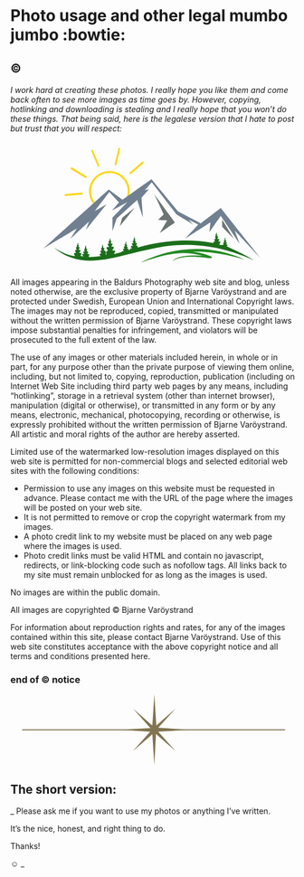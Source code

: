 # Photo usage and other legal mumbo jumbo :bowtie:

## ©

_I work hard at creating these photos. I really hope you like them and come back often to see more images as time goes by. However, copying, hotlinking and downloading is stealing and I really hope that you won’t do these things. That being said, here is the legalese version that I hate to post but trust that you will respect:_

<svg version="1.1" xmlns="http://www.w3.org/2000/svg" viewBox="0 0 100 45" xml:space="preserve">
	<title>Colored Mountain Logo</title>
  <g id="sun" fill="#f9d71c">
    <path d="M19.3,19.3c-0.2,0-0.3-0.1-0.3-0.3s0.1-0.3,0.3-0.4l5.7-0.5c0.2,0,0.3,0.1,0.4,0.3c0,0.2-0.1,0.3-0.3,0.4 L19.3,19.3L19.3,19.3z"/>
    <path d="M26.4,13c-0.1,0-0.1,0-0.2-0.1l-4.9-3c-0.2-0.1-0.2-0.3-0.1-0.5c0.1-0.2,0.3-0.2,0.5-0.1l4.9,3 c0.2,0.1,0.2,0.3,0.1,0.5C26.6,12.9,26.5,13,26.4,13z"/>
    <path d="M30.9,9c-0.1,0-0.2-0.1-0.3-0.2l-2.2-5.3c-0.1-0.2,0-0.4,0.2-0.4c0.2-0.1,0.4,0,0.4,0.2l2.2,5.3 C31.3,8.8,31.2,9,31,9C31,9,31,9,30.9,9z"/>
    <path d="M36.9,8.5C36.9,8.5,36.9,8.5,36.9,8.5c-0.3,0-0.4-0.2-0.3-0.4l1.3-5.5c0-0.2,0.2-0.3,0.4-0.2 c0.2,0,0.3,0.2,0.2,0.4l-1.3,5.5C37.2,8.4,37.1,8.5,36.9,8.5z"/>
    <path d="M42.1,11.6c-0.1,0-0.2,0-0.2-0.1c-0.1-0.2-0.1-0.4,0-0.5l4.3-3.7c0.2-0.1,0.4-0.1,0.5,0 c0.1,0.2,0.1,0.4,0,0.5l-4.4,3.7C42.3,11.6,42.2,11.6,42.1,11.6z"/>
    <path d="M30.1,23.1c-0.1-0.1-0.3-0.2-0.4-0.4c-2.8-2.8-2.8-7.3,0-10.1s7.3-2.8,10.1,0c2.2,2.2,2.7,5.5,1.3,8.2 l-0.6-0.3c1.2-2.5,0.8-5.5-1.2-7.4c-2.5-2.5-6.6-2.5-9.1,0s-2.5,6.6,0,9.1c0.1,0.1,0.2,0.2,0.4,0.3L30.1,23.1z"/>
  </g>
  <g id="mountain" fill="#6c7474">
    <path fill="#708090" d="M61.3,34.3c4.6-5,0,0,4.6-5c-3.4-1.7,0,0-3.4-1.7c1.6,1.7,0,0,1.6,1.7c-5.8-3.5,0,0-5.8-3.5 c-8.7-11.3,0,0-8.7-11.3c-2.5,2.8,0,0-2.5,2.8c0,0,0,0,0,0c1.6-0.5,0,0,1.6-0.5c-2.7,3.1,0,0-2.7,3.1c0.5,7,0,0,0.5,7 c-2-6.2,0,0-2-6.2c-7.2,6.5,0,0-7.2,6.5c-1.5,4.5,0,0-1.5,4.5c0-4.8,0,0,0-4.8c5.2-5.4,0,0,5.2-5.4c-5.4,2.9,0,0-5.4,2.9 c2.5-2.8,0,0,2.5-2.8l-3.4-3.7c-5.1,6.7,0,0-5.1,6.7c0,0,4.1-2.4,0,0c4.1-2.4,0,0,4.1-2.4c-7.2,9,0,0-7.2,9c1.1-3,0,0,1.1-3 c-6.6,6.2,0,0-6.6,6.2c2.3-3.7,0,0,2.3-3.7c-11.7,7,0,0-11.7,7c22.9-20.7,0,0,22.9-20.7c4.8,3.6,0,0,4.8,3.6 c10.2-7.2,0,0,10.2-7.2c9.3,11.3,0,0,9.3,11.3c8,4.2,0,0,8,4.2c7-5.4,0,0,7-5.4c14,17.7,0,0,14,17.7c-9.1-9.8,0,0-9.1-9.8 c1.7,4.6,0,0,1.7,4.6c-6.6-9.7,0,0-6.6-9.7c-4,5.7,0,0-4,5.7c0.4-3.5,0,0,0.4-3.5C61.3,34.3,70.5,28.3,61.3,34.3z"/>
    <path d="M38.4,29.9c0.8-2.9,0,0,0.8-2.9c4.4-3.6,0,0,4.4-3.6C38.4,29.9,43.7,23.4,38.4,29.9z"/>
    <path d="M50.5,18.7c7.2,9.9,0,0,7.2,9.9c-5.3,3.7,0,0-5.3,3.7c2.6-4.4,0,0,2.6-4.4c-3.1-0.2,0,0-3.2-0.2 c2-1.9,0,0,2-1.9C50.5,18.7,53.9,25.9,50.5,18.7z"/>
    <path d="M78.4,34.3c-4.1-4.2,0,0-4.1-4.2c0-2.5,0,0,0-2.5C78.4,34.3,74.3,27.6,78.4,34.3z"/>
  </g>
  <g id="ground" fill="#1b6f1b">
    <path d="M85.5,41.9c-19.3-8.8-33.4-4.4-36.1-4c-12.3,2.3-23.7,8.2-34.2-0.5c3.1,2,5.9,2.9,7.4,3 c0-0.5-0.3-0.5-0.3-0.8c0.1-0.4,0.5-0.3,0.7-0.3c0.1-0.2-0.4-0.5-0.3-0.8c0-0.3,0.4-0.3,0.6-0.3c-0.1-0.3-0.3-0.5-0.3-0.7 c0-0.3,0.2-0.3,0.4-0.3c0-0.3-0.2-0.3-0.1-0.5c0-0.1,0.2-0.2,0.2-0.2c0-0.2,0.1-0.8,0.2-0.8s0.1,0.5,0.1,0.8c0,0,0.2,0,0.2,0.2 c0,0.2-0.1,0.1-0.1,0.5c0.1,0,0.4,0,0.4,0.3c-0.1,0.3-0.3,0.4-0.3,0.7c0.3,0.1,0.5-0.1,0.6,0.3c0,0.3-0.4,0.5-0.5,0.8 c0.2,0,0.8-0.1,0.8,0.3c0.1,0.4-0.3,0.3-0.3,0.8c0.6,0,0,0,0.6,0c0.3,0.3,0,0,0.3,0.3c0.1-0.4-0.3-0.7-0.3-0.8 c0-0.3,0.5-0.2,0.6-0.2c0.1-0.3-0.3-0.5-0.3-0.7c0-0.2,0.4-0.2,0.6-0.2c-0.1-0.4-0.2-0.5-0.2-0.7c0-0.2,0.1-0.2,0.2-0.2 c0.1-0.3,0.2-1.3,0.3-1.3s0.2,1.1,0.3,1.3c0,0.2,0.2,0,0.3,0.2c0,0.1-0.2,0.2-0.2,0.6c0.2,0.1,0.5,0.1,0.5,0.3 c0,0.2-0.3,0.4-0.2,0.7c0.2,0,0.5-0.1,0.6,0.2c0.1,0.2-0.3,0.4-0.2,0.8c2.3,0.1,4-0.3,4.2-0.3c0-0.2-0.5-0.3-0.4-0.6 c0.4-0.4,0.5-0.2,0.6-0.4c-0.1-0.3-0.4-0.5-0.4-0.7c0-0.2,0.4-0.2,0.5-0.2c0.1-0.3-0.2-0.4-0.2-0.7c0-0.2,0.2-0.2,0.3-0.3 c0.1-0.4,0.2-1.2,0.2-1.2c0.2,0,0.3,1.1,0.3,1.2c0.2,0.1,0.4,0.1,0.4,0.3c0,0.2-0.2,0.2-0.2,0.6c0.4,0,0.5,0.2,0.6,0.4 s0,1.2,0.2,1.2c0.2,0,0-0.6,0-0.8c0-0.5,0.2-0.6,0.6-0.6c0-0.5-0.5-0.7-0.5-1.1c0.1-0.4,0.6-0.3,0.9-0.3c0-0.4-0.5-0.6-0.5-0.9 c0-0.4,0.5-0.3,0.6-0.3c0-0.3-0.4-0.4-0.3-0.7c0.1-0.2,0.2-0.2,0.3-0.2c0.1-0.2,0.2-0.9,0.3-1c0.1,0,0.1,0.8,0.2,1 c0.1,0,0.2,0,0.2,0.2c0,0.3-0.3,0.4-0.2,0.7c0.1,0,0.5-0.1,0.6,0.2c0.1,0.3-0.4,0.5-0.3,0.9c0.2,0,0.8-0.1,0.8,0.3 c0,0.3-0.5,0.7-0.5,1c0.2,0.1,0.9-0.1,1,0.3c0.1,0.2-0.5,0.6-0.4,1c1.9-0.5,2.8-0.6,2.8-1c0.2,0,0.3,0,0.5,0 c0.1-0.2-0.2-0.5-0.2-0.7c0-0.2,0.3-0.2,0.5-0.2c0-0.4-0.3-0.5-0.2-0.7c0-0.2,0.3-0.1,0.5-0.1c0-0.3-0.3-0.4-0.3-0.5 c0-0.2,0.2-0.2,0.3-0.2c0.1-0.3,0.1-1,0.2-1c0.2,0,0.1,0.7,0.2,1.1c0.1,0,0.2,0,0.3,0.2c0,0.2-0.2,0.2-0.2,0.5 c0.2,0,0.3,0,0.4,0.2c0,0.2-0.2,0.2-0.2,0.6c0.2,0,0.4-0.1,0.5,0c0.1,0.2-0.1,0.3-0.1,0.5c0.2-0.1,0.6-0.1,0.6-0.6 c0.2,0,0.4,0,0.6,0c0-0.3-0.4-0.5-0.3-0.8c0-0.3,0.5-0.2,0.7-0.2c-0.1-0.4-0.4-0.5-0.4-0.7c0-0.3,0.4-0.3,0.6-0.3 c0-0.4-0.3-0.4-0.3-0.7c0.1-0.2,0.2-0.2,0.4-0.2c0-0.3-0.1-0.3-0.1-0.5c0-0.1,0.2-0.1,0.2-0.2c0-0.1,0.1-0.7,0.1-0.7 c0.1,0,0.1,0.5,0.1,0.8c0.1,0,0.2,0,0.2,0.2c0,0.2-0.2,0.1-0.1,0.5c0.1,0.1,0.3-0.1,0.3,0.3c0,0.2-0.3,0.4-0.2,0.5 c0.1,0,0.5-0.1,0.6,0.3c0,0.2-0.3,0.3-0.3,0.7c0.2,0,0.5-0.1,0.5,0c0.2,0.2,0,0.4,0,0.6c5-1.4,15.3-3.8,26.6-1.6 c-0.1-0.6,0.4-0.5,0.6-0.5c0-0.2-0.2-0.4-0.3-0.6c0-0.3,0.3-0.2,0.5-0.3c0-0.5-0.2-0.5-0.2-0.7c0.1-0.2,0.2-0.1,0.2-0.2 c0-0.3,0.2-1.3,0.3-1.3c0.1,0,0.2,0.8,0.3,1.3c0.1,0,0.2-0.1,0.3,0.1c0,0.3-0.4,0.6-0.2,0.8c0.2,0,0.5-0.1,0.6,0.1 c0.1,0.3-0.2,0.2-0.3,0.8c0.2,0,0.6-0.1,0.7,0.2c0,0.3-0.4,0.4-0.4,0.8c0.3,0.1,0.5,0.2,0.8,0.2c0.1,0,0.2,0,0.2,0 c0.2-0.1,0.4-0.1,0.5-0.2c0.2-0.1-0.2-0.3-0.2-0.5c0-0.1,0.2-0.2,0.4-0.2c0.2-0.2-0.1-0.4-0.2-0.5c0-0.2,0.2-0.1,0.3-0.2 c0.1-0.6,0.2-1,0.2-1c0.2,0,0.1,0.5,0.2,1c0.1,0.1,0.2,0,0.3,0.2c0,0.3-0.1,0-0.3,0.5c0.2,0.1,0.5-0.1,0.5,0.2 c0,0.2-0.3,0.1-0.3,0.5c0.2,0,0.5,0.1,0.5,0.2c0,0.2-0.2,0.4-0.3,0.6c0.2,0,0.3,0,0.4,0C76.6,37.4,82.4,39.8,85.5,41.9z"/>
    <path fill="#228b22" d="M45.7,42.7c8.7-4.6,22.5-7.5,36.5-1.1c-9.6-2.9-17.1-2.9-18.2-2.7c2.4,0.2,5.3,1.1,6.5,1.7 c0.1,0.1,0.4,0.3,0,0.5c-0.7,0.3-9.2-1.8-13.6,1c2.4-2.6,10.5-1.8,10.5-1.8C61.2,38.7,56.6,38.9,45.7,42.7z"/>
  </g>
</svg>

All images appearing in the Baldurs Photography web site and blog, unless noted otherwise, are the exclusive property of Bjarne Varöystrand and are protected under Swedish, European Union and International Copyright laws. The images may not be reproduced, copied, transmitted or manipulated without the written permission of Bjarne Varöystrand. These copyright laws impose substantial penalties for infringement, and violators will be prosecuted to the full extent of the law.

The use of any images or other materials included herein, in whole or in part, for any purpose other than the private purpose of viewing them online, including, but not limited to, copying, reproduction, publication (including on Internet Web Site including third party web pages by any means, including “hotlinking”, storage in a retrieval system (other than internet browser), manipulation (digital or otherwise), or transmitted in any form or by any means, electronic, mechanical, photocopying, recording or otherwise, is expressly prohibited without the written permission of Bjarne Varöystrand. All artistic and moral rights of the author are hereby asserted.

Limited use of the watermarked low-resolution images displayed on this web site is permitted for non-commercial blogs and selected editorial web sites with the following conditions:

* Permission to use any images on this website must be requested in advance. Please contact me with the URL of the page where the images will be posted on your web site.
* It is not permitted to remove or crop the copyright watermark from my images.
* A photo credit link to my website must be placed on any web page where the images is used.
* Photo credit links must be valid HTML and contain no javascript, redirects, or link-blocking code such as nofollow tags. All links back to my site must remain unblocked for as long as the images is used.

No images are within the public domain.

All images are copyrighted © Bjarne Varöystrand

For information about reproduction rights and rates, for any of the images contained within this site, please contact Bjarne Varöystrand.
Use of this web site constitutes acceptance with the above copyright notice and all terms and conditions presented here.


### end of :copyright: notice

<svg xmlns="http://www.w3.org/2000/svg" viewBox="0 0 80.2 20.1" xml:space="preserve">
	<title>Divider</title>
  <path fill="none" stroke="#817450" stroke-width="0.25" stroke-miterlimit="10" d="M3.3 10L77.3 10"/>
  <g fill="#817450">
	  <path d="M41.1 9.4L40.5 0 39.9 9.5 30.5 10 39.9 10.6 40.5 20 41 10.6 50.5 10z"/>
	  <path d="M40.5 9.3L34.5 4 39.8 10 34.5 16 40.5 10.8 46.5 16 41.1 10 46.5 4z"/>
  </g>
</svg>

## The short version:

_ Please ask me if you want to use my photos or anything I’ve written.

It’s the nice, honest, and right thing to do.

Thanks!

:relaxed: _
